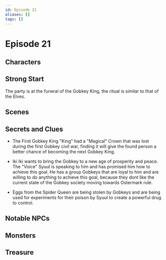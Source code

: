 ```yaml
---
id: Episode 21
aliases: []
tags: []
---
```


# Episode 21

## Characters

## Strong Start
The party is at the funeral of the Gobkey King, the ritual is similar to that of the Elves. 
    
## Scenes

## Secrets and Clues
- The First Gobkey King "King" had a "Magical" Crown that was lost during the first Gobkey civil war, finding it will give the found person a better chance of becoming the next Gobkey King.

- Iki Iki wants to bring the Gobkey to a new age of prosperity and peace. The "Voice" Syuul is speaking to him and has promised him how to achieve this goal. He has a group Gobkeys that are loyal to him and are willing to do anything to achieve this goal, because they dont like the current state of the Gobkey society moving towards Ostermark rule.

- Eggs from the Spider Queen are being stolen by Gobkeys and are being used for experiments for their poison by Syuul to create a powerful drug to control.

## Notable NPCs


## Monsters

## Treasure


